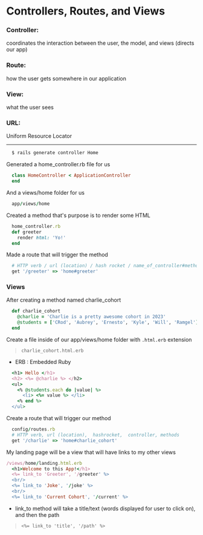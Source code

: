 # Controllers, Routes, and Views

### Controller:
 coordinates the interaction between the user, the model, and views (directs our app)

### Route:
 how the user gets somewhere in our application

### View:
 what the user sees

### URL:
 Uniform Resource Locator

 --------------------------------

```bash
  $ rails generate controller Home
```
Generated a home_controller.rb file for us
```ruby
  class HomeController < ApplicationController
  end
```
And a views/home folder for us
```ruby
  app/views/home
```

Created a method that's purpose is to render some HTML
```ruby
  home_controller.rb
  def greeter
    render html: 'Yo!'
  end
```

Made a route that will trigger the method
```ruby
  # HTTP verb / url (location) / hash rocket / name_of_controller#method
  get '/greeter' => 'home#greeter'
```
### Views
After creating a method named charlie_cohort
```ruby
  def charlie_cohort 
    @charlie = 'Charlie is a pretty awesome cohort in 2023'
    @students = ['CRod', 'Aubrey', 'Ernesto', 'Kyle', 'Will', 'Ramgel']
  end
```

Create a file inside of our app/views/home folder with `.html.erb` extension
> `charlie_cohort.html.erb`
- ERB : Embedded Ruby

```ruby
  <h1> Hello </h1>
  <h2> <%= @charlie %> </h2>
  <ul>
    <% @students.each do |value| %> 
      <li> <%= value %> </li>
    <% end %>
  </ul>
```

Create a route that will trigger our method
```ruby
  config/routes.rb
  # HTTP verb, url (location),  hashrocket,  controller, methods 
  get '/charlie' => 'home#charlie_cohort'
```

My landing page will be a view that will have links to my other views
```ruby
/views/home/landing.html.erb
  <h1>Welcome to this App!</h1>
  <%= link_to 'Greeter', '/greeter' %>
  <br/> 
  <%= link_to 'Joke', '/joke' %>
  <br/>
  <%= link_to 'Current Cohort', '/current' %>
```

- link_to method will take a title/text (words displayed for user to click on), and then the path
> ` <%= link_to 'title', '/path' %> `